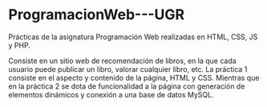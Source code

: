 # ProgramacionWeb---UGR
Prácticas de la asignatura Programación Web realizadas en HTML, CSS, JS y PHP.

Consiste en un sitio web de recomendación de libros, en la que cada usuario puede publicar un libro, valorar cualquier libro, etc.
La práctica 1 consiste en el aspecto y contenido de la página, HTML y CSS. Mientras que en la práctica 2 se dota de funcionalidad a la página con generación de elementos dinámicos y conexión a una base de datos MySQL.
